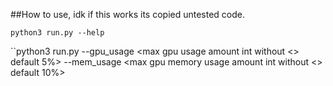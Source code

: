 ##How to use, idk if this works its copied untested code.

``python3 run.py --help``

``python3 run.py --gpu_usage <max gpu usage amount int without <> default 5%> --mem_usage <max gpu memory usage amount int without <> default 10%>
